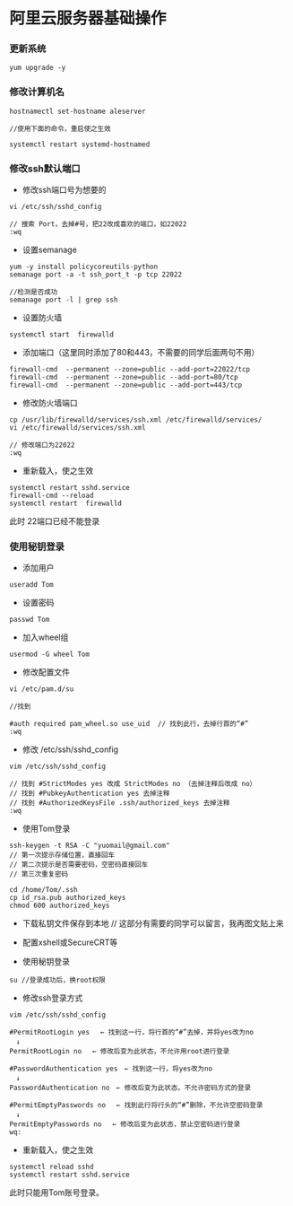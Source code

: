 # 阿里云服务器基础操作

### 更新系统
```shell
yum upgrade -y
```

### 修改计算机名
```shell
hostnamectl set-hostname aleserver

//使用下面的命令，重启使之生效

systemctl restart systemd-hostnamed
```
### 修改ssh默认端口

* 修改ssh端口号为想要的
```shell
vi /etc/ssh/sshd_config

// 搜索 Port，去掉#号，把22改成喜欢的端口，如22022
:wq
```
* 设置semanage
```shell
yum -y install policycoreutils-python
semanage port -a -t ssh_port_t -p tcp 22022

//检测是否成功
semanage port -l | grep ssh
```

* 设置防火墙
```shell
systemctl start  firewalld
```
* 添加端口（这里同时添加了80和443，不需要的同学后面两句不用）
```shell
firewall-cmd  --permanent --zone=public --add-port=22022/tcp
firewall-cmd  --permanent --zone=public --add-port=80/tcp
firewall-cmd  --permanent --zone=public --add-port=443/tcp
```
* 修改防火墙端口
```shell
cp /usr/lib/firewalld/services/ssh.xml /etc/firewalld/services/
vi /etc/firewalld/services/ssh.xml

// 修改端口为22022
:wq
```
* 重新载入，使之生效
```shell
systemctl restart sshd.service
firewall-cmd --reload  
systemctl restart  firewalld
```
此时 22端口已经不能登录


### 使用秘钥登录
* 添加用户
```shell
useradd Tom
```
* 设置密码
```shell
passwd Tom
```
* 加入wheel组
```shell
usermod -G wheel Tom  
```
* 修改配置文件
```shell
vi /etc/pam.d/su

//找到

#auth required pam_wheel.so use_uid  // 找到此行，去掉行首的“#”
:wq
```

* 修改 /etc/ssh/sshd_config 

```shell
vim /etc/ssh/sshd_config

// 找到 #StrictModes yes 改成 StrictModes no （去掉注释后改成 no） 
// 找到 #PubkeyAuthentication yes 去掉注释 
// 找到 #AuthorizedKeysFile .ssh/authorized_keys 去掉注释
:wq
``` 
* 使用Tom登录
```shell
ssh-keygen -t RSA -C "yuomail@gmail.com"
// 第一次提示存储位置，直接回车
// 第二次提示是否需要密码，空密码直接回车
// 第三次重复密码

cd /home/Tom/.ssh
cp id_rsa.pub authorized_keys
chmod 600 authorized_keys 
```
* 下载私钥文件保存到本地
// 这部分有需要的同学可以留言，我再图文贴上来
* 配置xshell或SecureCRT等

* 使用秘钥登录
```shell
su //登录成功后，换root权限
```
* 修改ssh登录方式
```shell
vim /etc/ssh/sshd_config

#PermitRootLogin yes 　← 找到这一行，将行首的“#”去掉，并将yes改为no
　↓
PermitRootLogin no 　← 修改后变为此状态，不允许用root进行登录

#PasswordAuthentication yes　← 找到这一行，将yes改为no
　↓
PasswordAuthentication no　← 修改后变为此状态，不允许密码方式的登录

#PermitEmptyPasswords no　 ← 找到此行将行头的“#”删除，不允许空密码登录
　↓
PermitEmptyPasswords no　 ← 修改后变为此状态，禁止空密码进行登录
wq:
```
* 重新载入，使之生效
```shell
systemctl reload sshd 
systemctl restart sshd.service
```
此时只能用Tom账号登录。